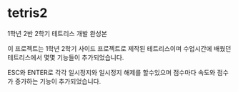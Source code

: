 # tetris2
1학년 2반 2학기 테트리스 개발 완성본

이 프로젝트는 1학년 2학기 사이드 프로젝트로 제작된 테트리스이며 수업시간에 배웠던 테트리스에서 
몇몇 기능들이 추가되었습니다. 

ESC와 ENTER로 각각 일시정지와 일시정지 해제를 할수있으며
점수마다 속도와 점수가 증가하는 기능이 추가되었습니다.
